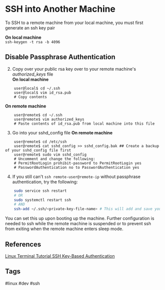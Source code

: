 # SSH into Another Machine

To SSH to a remote machine from your local machine, you must first generate an ssh key pair  

**On local machine**  
`ssh-keygen -t rsa -b 4096`  

## Disable Passphrase Authentication

2. Copy over your public rsa key over to your remote machine's *authorized\_keys* file  
**On local machine**
```
	user@local$ cd ~/.ssh 
	user@local$ vim id_rsa.pub
	# Copy contents
```
**On remote machine**
```
	user@remote$ cd ~/.ssh
	user@remote$ vim authorized_keys
	# Paste contents of id_rsa.pub from local machine into this file
```
3. Go into your sshd\_config file 
**On remote machine**
```
	user@remote$ cd /etc/ssh
	user@remote$ cat sshd_config >> sshd_config.bak ## Create a backup of your sshd_config file first
	user@remote$ sudo vim sshd_config
	# Uncomment and change the following:
	# PermitRootLogin prohibit-password to PermitRootLogin yes 
	# PasswordAuthentication no to PasswordAuthentication yes
```

4. If you still can't `ssh remote-user@remote-ip` without passphrase authentication, try the following:
```bash 
	sudo service ssh restart
	# OR
	sudo systemctl restart ssh
	# AND
	ssh-add ~/.ssh/<private-key-file-name> # This will add and save your key on your OS.
``` 

You can set this up upon booting up the machine. Further configuration is needed to ssh while the remote machine is suspended or to prevent ssh from exiting when the remote machine enters sleep mode.  

## References
[Linux Terminal Tutorial SSH Key-Based Authentication](https://www.youtube.com/watch?v=vpk_1gldOAE)

## Tags
#linux #dev #ssh
